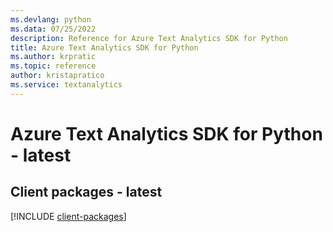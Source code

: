 ```yaml
---
ms.devlang: python
ms.data: 07/25/2022
description: Reference for Azure Text Analytics SDK for Python
title: Azure Text Analytics SDK for Python
ms.author: krpratic
ms.topic: reference
author: kristapratico
ms.service: textanalytics
---
```

# Azure Text Analytics SDK for Python - latest

## Client packages - latest
[!INCLUDE [client-packages](text-analytics-client-index.md)]